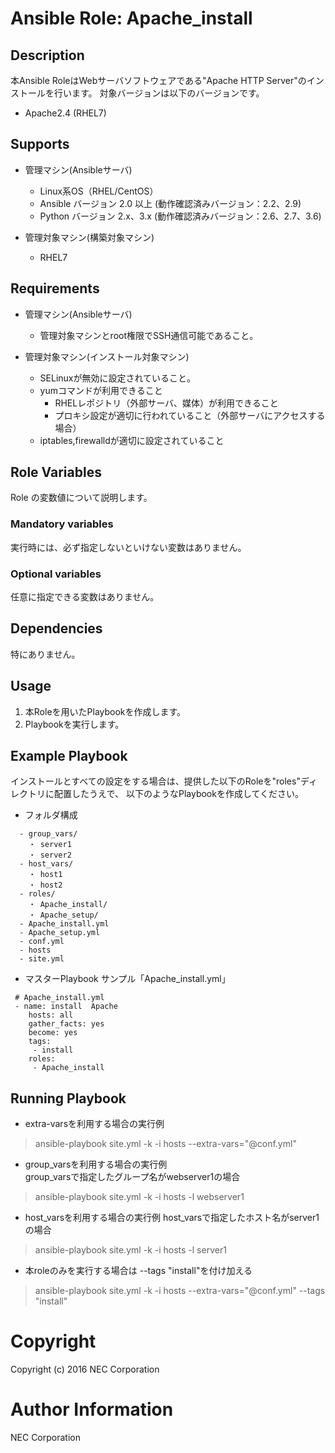 # Ansible Role: Apache\_install

## Description

本Ansible RoleはWebサーバソフトウェアである"Apache HTTP Server"のインストールを行います。
対象バージョンは以下のバージョンです。

- Apache2.4 (RHEL7)

## Supports

- 管理マシン(Ansibleサーバ)
  * Linux系OS（RHEL/CentOS）
  * Ansible バージョン 2.0 以上 (動作確認済みバージョン：2.2、2.9)
  * Python バージョン 2.x、3.x  (動作確認済みバージョン：2.6、2.7、3.6)

- 管理対象マシン(構築対象マシン)
  * RHEL7

## Requirements

- 管理マシン(Ansibleサーバ)
  * 管理対象マシンとroot権限でSSH通信可能であること。

- 管理対象マシン(インストール対象マシン)
  * SELinuxが無効に設定されていること。
  * yumコマンドが利用できること
    + RHELレポジトリ（外部サーバ、媒体）が利用できること
    + プロキシ設定が適切に行われていること（外部サーバにアクセスする場合）
  * iptables,firewalldが適切に設定されていること

## Role Variables

Role の変数値について説明します。

### Mandatory variables

実行時には、必ず指定しないといけない変数はありません。

### Optional variables

任意に指定できる変数はありません。

## Dependencies

特にありません。

## Usage

1. 本Roleを用いたPlaybookを作成します。
2. Playbookを実行します。

## Example Playbook

インストールとすべての設定をする場合は、提供した以下のRoleを"roles"ディレクトリに配置したうえで、
以下のようなPlaybookを作成してください。

- フォルダ構成
~~~
  - group_vars/
    ・ server1
    ・ server2
  - host_vars/
    ・ host1
    ・ host2
  - roles/
    ・ Apache_install/
    ・ Apache_setup/
  - Apache_install.yml
  - Apache_setup.yml
  - conf.yml
  - hosts
  - site.yml
~~~

- マスターPlaybook サンプル「Apache\_install.yml」
~~~
 # Apache_install.yml
 - name: install  Apache
    hosts: all
    gather_facts: yes
    become: yes
    tags:
     - install
    roles:
     - Apache_install
~~~


## Running Playbook

- extra-varsを利用する場合の実行例
> ansible-playbook site.yml -k -i hosts --extra-vars="@conf.yml"

- group\_varsを利用する場合の実行例   
  group\_varsで指定したグループ名がwebserver1の場合
> ansible-playbook site.yml -k -i hosts -l webserver1

- host\_varsを利用する場合の実行例
  host\_varsで指定したホスト名がserver1の場合
> ansible-playbook site.yml -k -i hosts -l server1

- 本roleのみを実行する場合は --tags "install"を付け加える
> ansible-playbook site.yml -k -i hosts --extra-vars="@conf.yml" --tags "install"

# Copyright
Copyright (c) 2016 NEC Corporation

# Author Information
NEC Corporation

